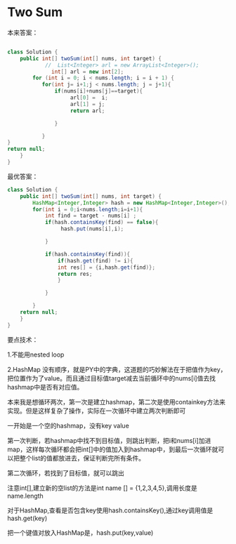 # Two Sum

本来答案：

```java

class Solution {
    public int[] twoSum(int[] nums, int target) {
            //  List<Integer> arl = new ArrayList<Integer>();
              int[] arl = new int[2];
        for (int i = 0; i < nums.length; i = i + 1) {
           for(int j= i+1;j < nums.length; j = j+1){
               if(nums[i]+nums[j]==target){
                    arl[0] =  i;
                    arl[1] = j;
                    return arl;

               }

           }
}
return null;
    }
}
```

最优答案：

```java
class Solution {
    public int[] twoSum(int[] nums, int target) {
        HashMap<Integer,Integer> hash = new HashMap<Integer,Integer>();
        for(int i = 0;i<nums.length;i=i+1){
            int find = target - nums[i] ;
            if(hash.containsKey(find) == false){
                 hash.put(nums[i],i);

            }

            if(hash.containsKey(find)){
                if(hash.get(find) != i){
                int res[] = {i,hash.get(find)};
                return res;
                }

            }

        }
    return null;
    }
}
```

要点技术：

1.不能用nested loop

2.HashMap 没有顺序，就是PY中的字典，这道题的巧妙解法在于把值作为key，把位置作为了value。而且通过目标值target减去当前循环中的nums[i]值去找hashmap中是否有对应值。

本来我是想循环两次，第一次是建立hashmap，第二次是使用containkey方法来实现。但是这样复杂了操作，实际在一次循环中建立两次判断即可

一开始是一个空的hashmap，没有key value

第一次判断，若hashmap中找不到目标值，则跳出判断，把i和nums[i]加进map，这样每次循环都会把int[]中的值加入到hashmap中，到最后一次循环就可以把整个list的值都放进去，保证判断完所有条件。

第二次循环，若找到了目标值，就可以跳出

注意int[],建立新的空list的方法是int name [] = {1,2,3,4,5},调用长度是name.length

对于HashMap,查看是否包含key使用hash.containsKey(),通过key调用值是hash.get(key)

把一个键值对放入HashMap是，hash.put(key,value)